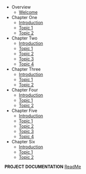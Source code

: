 - Overview
  - [Welcome](/)
- Chapter One
  - [Introduction](chapter-1/introduction.md)
  - [Topic 1](chapter-1/topic-1.md)
  - [Topic 2](chapter-1/topic-2.md)
- Chapter Two
  - [Introduction](chapter-2/introduction.md)
  - [Topic 1](chapter-2/topics-1.md)
  - [Topic 2](chapter-2/topics-2.md)
  - [Topic 3](chapter-2/topics-3.md)
  - [Topic 4](chapter-2/topics-4.md)
- Chapter Three
  - [Introduction](chapter-3/introduction.md)
  - [Topic 1](chapter-3/topic-1.md)
  - [Topic 2](chapter-3/topic-2.md)
- Chapter Four
  - [Introduction](#)
  - [Topic 1](#)
  - [Topic 2](#)
- Chapter Five
  - [Introduction](#)
  - [Topic 1](#)
  - [Topic 2](#)
  - [Topic 3](#)
  - [Topic 4](#)
- Chapter Six
  - [Introduction](#)
  - [Topic 1](#)
  - [Topic 2](#)

**PROJECT DOCUMENTATION**
[ReadMe](https://github.com/hibbitts-design/docsify-open-publishing-starter-kit/blob/master/README.md)
